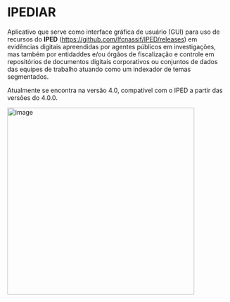 # IPEDIAR

Aplicativo que serve como interface gráfica de usuário (GUI) para uso de recursos do **IPED** (https://github.com/lfcnassif/IPED/releases) em evidências digitais apreendidas por agentes públicos em investigações, mas também por entidaddes e/ou órgãos de fiscalização e controle em repositórios de documentos digitais corporativos ou conjuntos de dados das equipes de trabalho atuando como um indexador de temas segmentados.

Atualmente se encontra na versão 4.0, compatível com o IPED a partir das versões do 4.0.0.

<img width="425" alt="image" src="https://user-images.githubusercontent.com/5096974/179475641-8f55bc61-3aa8-4ce9-8f68-531e1c2178a7.png">



